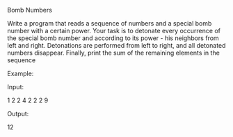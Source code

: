 Bomb Numbers

Write a program that reads a sequence of numbers and a special bomb number with a certain power. Your task is to detonate every occurrence of the special bomb number and according to its power - his neighbors from left and right. Detonations are performed from left to right, and all detonated numbers disappear. Finally, print the sum of the remaining elements in the sequence




Example:




Input:




1 2 2 4 2 2 2 9




Output:


12